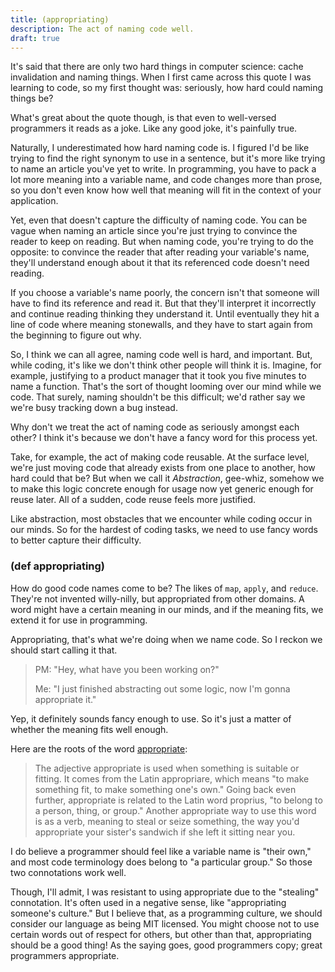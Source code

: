 ```yaml
---
title: (appropriating)
description: The act of naming code well.
draft: true
---
```


It's said that there are only two hard things in computer science: cache invalidation and naming things. When I first came across this quote I was learning to code, so my first thought was: seriously, how hard could naming things be?

What's great about the quote though, is that even to well-versed programmers it reads as a joke. Like any good joke, it's painfully true.

Naturally, I underestimated how hard naming code is. I figured  I'd be like trying to find the right synonym to use in a sentence, but it's more like trying to name an article you've yet to write. In programming, you have to pack a lot more meaning into a variable name, and code changes more than prose, so you don't even know how well that meaning will fit in the context of your application.

Yet, even that doesn't capture the difficulty of naming code. You can be vague when naming an article since you're just trying to convince the reader to keep on reading. But when naming code, you're trying to do the opposite: to convince the reader that after reading your variable's name, they'll understand enough about it that its referenced code doesn't need reading. 

If you choose a variable's name poorly, the concern isn't that someone will have to find its reference and read it. But that they'll interpret it incorrectly and continue reading thinking they understand it. Until eventually they hit a line of code where meaning stonewalls, and they have to start again from the beginning to figure out why.  

So, I think we can all agree, naming code well is hard, and important.
But, while coding, it's like we don't think other people will think it is. Imagine, for example, justifying to a product manager that it took you five minutes to name a function. That's the sort of thought looming over our mind while we code. That surely, naming shouldn't be this difficult; we'd rather say we we're busy tracking down a bug instead.

Why don't we treat the act of naming code as seriously amongst each other? I think it's because we don't have a fancy word for this process yet.

Take, for example, the act of making code reusable. At the surface level, we're just moving code that already exists from one place to another, how hard could that be? But when we call it *Abstraction*, gee-whiz, somehow we to make this logic concrete enough for usage now yet generic enough for reuse later. All of a sudden, code reuse feels more justified. 

Like abstraction, most obstacles that we encounter while coding occur in our minds. So for the hardest of coding tasks, we need to use fancy words to better capture their difficulty. 

### (def appropriating)

How do good code names come to be? The likes of `map`, `apply`, and `reduce`. They're not invented willy-nilly, but appropriated from other domains. A word might have a certain meaning in our minds, and if the meaning fits, we extend it for use in programming.

Appropriating, that's what we're doing when we name code. So I reckon we should start calling it that.  

> PM: "Hey, what have you been working on?"
>
> Me: "I just finished abstracting out some logic, now I'm gonna appropriate it."


Yep, it definitely sounds fancy enough to use. So it's just a matter of whether the meaning fits well enough.

Here are the roots of the word [appropriate](https://www.vocabulary.com/dictionary/appropriate):

> The adjective appropriate is used when something is suitable or fitting. It comes from the Latin appropriare, which means "to make something fit, to make something one's own." Going back even further, appropriate is related to the Latin word proprius, "to belong to a person, thing, or group." Another appropriate way to use this word is as a verb, meaning to steal or seize something, the way you'd appropriate your sister's sandwich if she left it sitting near you.

I do believe a programmer should feel like a variable name is "their own," and most code terminology does belong to "a particular group." So those two connotations work well. 

Though, I'll admit, I was resistant to using appropriate due to the "stealing" connotation. It's often used in a negative sense, like "appropriating someone's culture." But I believe that, as a programming culture, we should consider our language as being MIT licensed. You might choose not to use certain words out of respect for others, but other than that, appropriating should be a good thing! As the saying goes, good programmers copy; great programmers appropriate.
